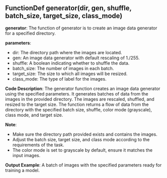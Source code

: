## FunctionDef generator(dir, gen, shuffle, batch_size, target_size, class_mode)
**generator**: The function of generator is to create an image data generator for a specified directory.

**parameters**:
- dir: The directory path where the images are located.
- gen: An image data generator with default rescaling of 1./255.
- shuffle: A boolean indicating whether to shuffle the data.
- batch_size: The number of images in each batch.
- target_size: The size to which all images will be resized.
- class_mode: The type of label for the images.

**Code Description**:
The generator function creates an image data generator using the specified parameters. It generates batches of data from the images in the provided directory. The images are rescaled, shuffled, and resized to the target size. The function returns a flow of data from the directory with the specified batch size, shuffle, color mode (grayscale), class mode, and target size.

**Note**:
- Make sure the directory path provided exists and contains the images.
- Adjust the batch size, target size, and class mode according to the requirements of the task.
- The color mode is set to grayscale by default, ensure it matches the input images.

**Output Example**:
A batch of images with the specified parameters ready for training a model.
